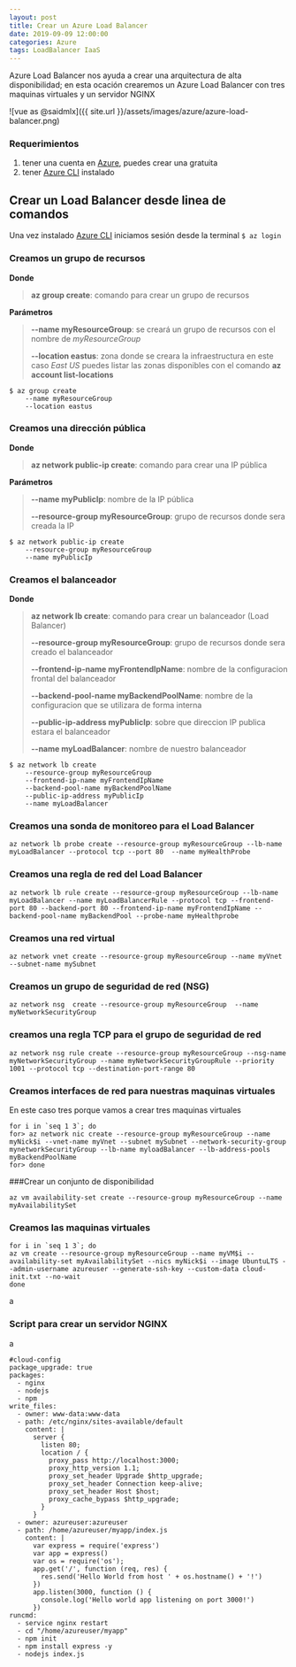 ```yaml
---
layout: post
title: Crear un Azure Load Balancer
date: 2019-09-09 12:00:00 
categories: Azure 
tags: LoadBalancer IaaS
---
```


Azure Load Balancer nos ayuda a crear una arquitectura de alta disponibilidad; en esta ocación crearemos un Azure Load Balancer con tres maquinas virtuales y un servidor NGINX

![vue as @saidmlx]({{ site.url }}/assets/images/azure/azure-load-balancer.png)

### Requerimientos

1. tener una cuenta en [Azure](https://azure.microsoft.com/es-es/free/), puedes crear una gratuita
2. tener [Azure CLI](https://docs.microsoft.com/en-us/cli/azure/install-azure-cli?view=azure-cli-latest) instalado

## Crear un Load Balancer desde linea de comandos

Una vez instalado [Azure CLI](https://docs.microsoft.com/en-us/cli/azure/install-azure-cli?view=azure-cli-latest) iniciamos sesión desde la terminal ```$ az login```



### Creamos un grupo de recursos 

__Donde__
 
>__az group create__: comando para crear  un grupo de recursos

__Parámetros__

>__--name myResourceGroup__: se creará un grupo de recursos con el nombre de *myResourceGroup*
>
>__--location eastus__: zona donde se creara la infraestructura en este caso *East US* puedes listar las zonas disponibles 
con el comando __az account list-locations__     

```shell
$ az group create  
    --name myResourceGroup  
    --location eastus
```

### Creamos una dirección pública

__Donde__ 

>__az network public-ip create__: comando para crear una IP pública

__Parámetros__

>__--name myPublicIp__: nombre de la IP pública
>
>__--resource-group myResourceGroup__: grupo de recursos donde sera creada la IP  

```shell 
$ az network public-ip create 
    --resource-group myResourceGroup 
    --name myPublicIp
```
### Creamos el balanceador

__Donde__ 
>**az network lb create**: comando para crear un balanceador (Load Balancer)
>
>**--resource-group myResourceGroup**: grupo de recursos donde sera creado el balanceador
>
>**--frontend-ip-name myFrontendIpName**: nombre de la configuracion frontal del balanceador
>
>**--backend-pool-name myBackendPoolName**: nombre de la configuracion que se utilizara de forma interna
>
>**--public-ip-address myPublicIp**: sobre que direccion IP publica estara el balanceador
>
>**--name myLoadBalancer**: nombre de nuestro balanceador

``` shell
$ az network lb create 
    --resource-group myResourceGroup 
    --frontend-ip-name myFrontendIpName 
    --backend-pool-name myBackendPoolName 
    --public-ip-address myPublicIp 
    --name myLoadBalancer
```

### Creamos una sonda de monitoreo para el Load Balancer

```
az network lb probe create --resource-group myResourceGroup --lb-name myLoadBalancer --protocol tcp --port 80  --name myHealthProbe
```

### Creamos una regla de red del Load Balancer
```
az network lb rule create --resource-group myResourceGroup --lb-name myLoadBalancer --name myLoadBalancerRule --protocol tcp --frontend-port 80 --backend-port 80 --frontend-ip-name myFrontendIpName --backend-pool-name myBackendPool --probe-name myHealthprobe
```

### Creamos una red virtual

```
az network vnet create --resource-group myResourceGroup --name myVnet --subnet-name mySubnet
```

### Creamos un grupo de seguridad de red (NSG)
```
az network nsg  create --resource-group myResourceGroup  --name myNetworkSecurityGroup 
```

### creamos una regla TCP para el grupo de seguridad de red
```
az network nsg rule create --resource-group myResourceGroup --nsg-name myNetworkSecurityGroup --name myNetworkSecurityGroupRule --priority 1001 --protocol tcp --destination-port-range 80
```

### Creamos interfaces de red para nuestras maquinas virtuales

En este caso tres porque vamos a crear tres maquinas virtuales 

```
for i in `seq 1 3`; do
for> az network nic create --resource-group myResourceGroup --name myNick$i --vnet-name myVnet --subnet mySubnet --network-security-group mynetworkSecurityGroup --lb-name myloadBalancer --lb-address-pools myBackendPoolName
for> done
```

###Crear un conjunto de disponibilidad
```
az vm availability-set create --resource-group myResourceGroup --name myAvailabilitySet
```

### Creamos las maquinas virtuales 

```
for i in `seq 1 3`; do
az vm create --resource-group myResourceGroup --name myVM$i --availability-set myAvailabilitySet --nics myNick$i --image UbuntuLTS --admin-username azureuser --generate-ssh-key --custom-data cloud-init.txt --no-wait
done
```
a

### Script para crear un servidor NGINX 

a

```
#cloud-config
package_upgrade: true
packages:
  - nginx
  - nodejs
  - npm
write_files:
  - owner: www-data:www-data
  - path: /etc/nginx/sites-available/default
    content: |
      server {
        listen 80;
        location / {
          proxy_pass http://localhost:3000;
          proxy_http_version 1.1;
          proxy_set_header Upgrade $http_upgrade;
          proxy_set_header Connection keep-alive;
          proxy_set_header Host $host;
          proxy_cache_bypass $http_upgrade;
        }
      }
  - owner: azureuser:azureuser
  - path: /home/azureuser/myapp/index.js
    content: |
      var express = require('express')
      var app = express()
      var os = require('os');
      app.get('/', function (req, res) {
        res.send('Hello World from host ' + os.hostname() + '!')
      })
      app.listen(3000, function () {
        console.log('Hello world app listening on port 3000!')
      })
runcmd:
  - service nginx restart
  - cd "/home/azureuser/myapp"
  - npm init
  - npm install express -y
  - nodejs index.js
```
